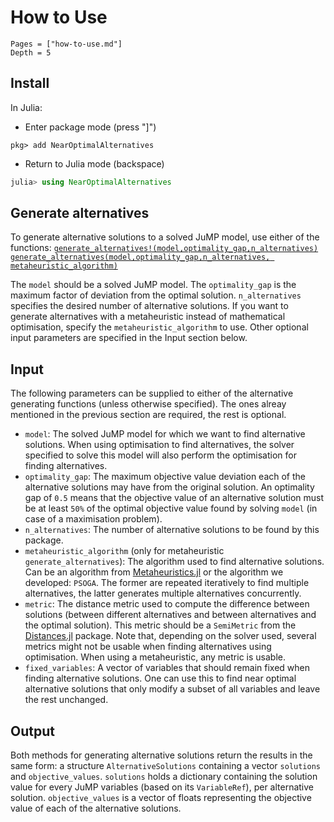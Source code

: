 # How to Use

```@contents
Pages = ["how-to-use.md"]
Depth = 5
```

## Install

In Julia:

- Enter package mode (press "]")

```pkg
pkg> add NearOptimalAlternatives
```

- Return to Julia mode (backspace)

```julia
julia> using NearOptimalAlternatives
```

## Generate alternatives

To generate alternative solutions to a solved JuMP model, use either of the functions:
[`generate_alternatives!(model,optimality_gap,n_alternatives)`](@ref)
[`generate_alternatives(model,optimality_gap,n_alternatives, metaheuristic_algorithm)`](@ref)

The `model` should be a solved JuMP model. The `optimality_gap` is the maximum factor of deviation from the optimal solution. `n_alternatives` specifies the desired number of alternative solutions. If you want to generate alternatives with a metaheuristic instead of mathematical optimisation, specify the `metaheuristic_algorithm` to use. Other optional input parameters are specified in the Input section below.

## Input

The following parameters can be supplied to either of the alternative generating functions (unless otherwise specified). The ones alreay mentioned in the previous section are required, the rest is optional.

- `model`: The solved JuMP model for which we want to find alternative solutions. When using optimisation to find alternatives, the solver specified to solve this model will also perform the optimisation for finding alternatives.
- `optimality_gap`: The maximum objective value deviation each of the alternative solutions may have from the original solution. An optimality gap of `0.5` means that the objective value of an alternative solution must be at least `50%` of the optimal objective value found by solving `model` (in case of a maximisation problem).
- `n_alternatives`: The number of alternative solutions to be found by this package.
- `metaheuristic_algorithm` (only for metaheuristic `generate_alternatives`): The algorithm used to find alternative solutions. Can be an algorithm from [Metaheuristics.jl](https://jmejia8.github.io/Metaheuristics.jl/stable/algorithms/) or the algorithm we developed: `PSOGA`. The former are repeated iteratively to find multiple alternatives, the latter generates multiple alternatives concurrently.
- `metric`: The distance metric used to compute the difference between solutions (between different alternatives and between alternatives and the optimal solution). This metric should be a `SemiMetric` from the [Distances.jl](https://github.com/JuliaStats/Distances.jl) package. Note that, depending on the solver used, several metrics might not be usable when finding alternatives using optimisation. When using a metaheuristic, any metric is usable.
- `fixed_variables`: A vector of variables that should remain fixed when finding alternative solutions. One can use this to find near optimal alternative solutions that only modify a subset of all variables and leave the rest unchanged.

## Output

Both methods for generating alternative solutions return the results in the same form: a structure `AlternativeSolutions` containing a vector `solutions` and `objective_values`. `solutions` holds a dictionary containing the solution value for every JuMP variables (based on its `VariableRef`), per alternative solution. `objective_values` is a vector of floats representing the objective value of each of the alternative solutions.
